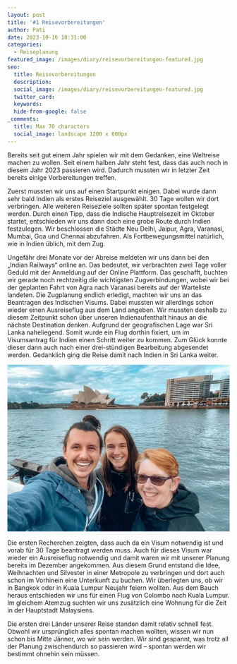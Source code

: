 ```yaml
---
layout: post
title: '#1 Reisevorbereitungen'
author: Pati
date: 2023-10-16 18:31:00
categories:
  - Reiseplanung
featured_image: /images/diary/reisevorbereitungen-featured.jpg
seo:
  title: Reisevorbereitungen
  description:
  social_image: /images/diary/reisevorbereitungen-featured.jpg
  twitter_card:
  keywords:
  hide-from-google: false
_comments:
  title: Max 70 characters
  social_image: landscape 1200 x 600px
---
```

Bereits seit gut einem Jahr spielen wir mit dem Gedanken, eine Weltreise machen zu wollen. Seit einem halben Jahr steht fest, dass das auch noch in diesem Jahr 2023 passieren wird. Dadurch mussten wir in letzter Zeit bereits einige Vorbereitungen treffen.

Zuerst mussten wir uns auf einen Startpunkt einigen. Dabei wurde dann sehr bald Indien als erstes Reiseziel ausgewählt. 30 Tage wollen wir dort verbringen. Alle weiteren Reiseziele sollten später spontan festgelegt werden. Durch einen Tipp, dass die Indische Hauptreisezeit im Oktober startet, entschieden wir uns dann doch eine grobe Route durch Indien festzulegen. Wir beschlossen die Städte Neu Delhi, Jaipur, Agra, Varanasi, Mumbai, Goa und Chennai abzufahren. Als Fortbewegungsmittel natürlich, wie in Indien üblich, mit dem Zug.

Ungefähr drei Monate vor der Abreise meldeten wir uns dann bei den „Indian Railways“ online an. Das bedeutet, wir verbrachten zwei Tage voller Geduld mit der Anmeldung auf der Online Plattform. Das geschafft, buchten wir gerade noch rechtzeitig die wichtigsten Zugverbindungen, wobei wir bei der geplanten Fahrt von Agra nach Varanasi bereits auf der Warteliste landeten. Die Zugplanung endlich erledigt, machten wir uns an das Beantragen des Indischen Visums. Dabei mussten wir allerdings schon wieder einen Ausreiseflug aus dem Land angeben. Wir mussten deshalb zu diesem Zeitpunkt schon über unseren Indienaufenthalt hinaus an die nächste Destination denken. Aufgrund der geografischen Lage war Sri Lanka naheliegend. Somit wurde ein Flug dorthin fixiert, um im Visumsantrag für Indien einen Schritt weiter zu kommen. Zum Glück konnte dieser dann auch nach einer drei-stündigen Bearbeitung abgesendet werden. Gedanklich ging die Reise damit nach Indien in Sri Lanka weiter.

![](/images/diary/sydney/sydney-2.jpg "Hallo hallo")

Die ersten Recherchen zeigten, dass auch da ein Visum notwendig ist und vorab für 30 Tage beantragt werden muss. Auch für dieses Visum war wieder ein Ausreiseflug notwendig und damit waren wir mit unserer Planung bereits im Dezember angekommen. Aus diesem Grund entstand die Idee, Weihnachten und Silvester in einer Metropole zu verbringen und dort auch schon im Vorhinein eine Unterkunft zu buchen. Wir überlegten uns, ob wir in Bangkok oder in Kuala Lumpur Neujahr feiern wollten. Aus dem Bauch heraus entschieden wir uns für einen Flug von Colombo nach Kuala Lumpur. Im gleichem Atemzug suchten wir uns zusätzlich eine Wohnung für die Zeit in der Hauptstadt Malaysiens.

Die ersten drei Länder unserer Reise standen damit relativ schnell fest. Obwohl wir ursprünglich alles spontan machen wollten, wissen wir nun schon bis Mitte Jänner, wo wir sein werden. Wir sind gespannt, was trotz all der Planung zwischendurch so passieren wird – spontan werden wir bestimmt ohnehin sein müssen.